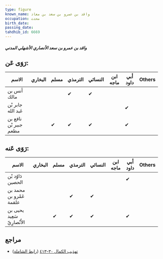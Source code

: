 ```yaml
---
type: figure
known_name: واقد بن عمرو بن سعد بن معاذ
occupation: محدث
birth_date:
passing_date:
tahdhib_id: 6669
---
```

##### واقد بن عمرو بن سعد الأنصاري الأشهلي المدني

## رَوَى عَن:
| الاسم                 | البخاري | مسلم | الترمذي | النسائي | ابن ماجه | أبي داود | Others |
| --------------------- | ------- | ---- | ------- | ------- | -------- | -------- | ------ |
| أنس بن مالك           |         |      | ✔       | ✔       |          |          |        |
| جابر بْن عَبد الله    |         |      |         |         |          | ✔        |        |
| نافع بن جبير بْن مطعم |         | ✔    | ✔       | ✔       |          | ✔        |        |
## رَوَى عَنه:
| الاسم                       | البخاري | مسلم | الترمذي | النسائي | ابن ماجه | أبي داود | Others |
| --------------------------- | ------- | ---- | ------- | ------- | -------- | -------- | ------ |
| دَاوُد بْن الحصين           |         |      |         |         |          | ✔        |        |
| محمد بن عَمْرو بن علقمة     |         |      | ✔       | ✔       |          |          |        |
| يحيى بن سَعِيد الأَنْصارِيّ |         | ✔    | ✔       | ✔       |          | ✔        |        |
## مراجع
- [تهذيب الكمال ٣٠-٤١٣](obsidian://open?vault=Tahdhib-al-Kamal&file=Figures/٦٦٦٩-واقد%20بن%20عمرو%20بن%20سعد%20الأنصاري%20الأشهلي%20المدني) ([رابط الشاملة](https://shamela.ws/book/3722/16479))